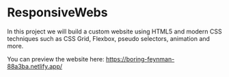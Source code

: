 # ResponsiveWebs
In this project we will build a custom website using HTML5 and modern CSS techniques such as CSS Grid, Flexbox, pseudo selectors, animation and more.

You can preview the website here: https://boring-feynman-88a3ba.netlify.app/
